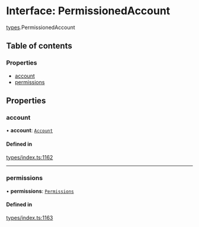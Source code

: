 # Interface: PermissionedAccount

[types](../wiki/types).PermissionedAccount

## Table of contents

### Properties

- [account](../wiki/types.PermissionedAccount#account)
- [permissions](../wiki/types.PermissionedAccount#permissions)

## Properties

### account

• **account**: [`Account`](../wiki/api.entities.Account.Account)

#### Defined in

[types/index.ts:1162](https://github.com/PolymathNetwork/polymesh-sdk/blob/31dfa0dc/src/types/index.ts#L1162)

___

### permissions

• **permissions**: [`Permissions`](../wiki/types.Permissions)

#### Defined in

[types/index.ts:1163](https://github.com/PolymathNetwork/polymesh-sdk/blob/31dfa0dc/src/types/index.ts#L1163)

